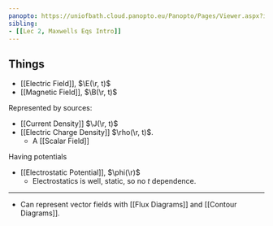 ```yaml
---
panopto: https://uniofbath.cloud.panopto.eu/Panopto/Pages/Viewer.aspx?id=d48bf2e7-cba3-4959-ae80-acb500f87d0a
sibling:
- [[Lec 2, Maxwells Eqs Intro]]
---
```


## Things

- [[Electric Field]], $\E(\r, t)$
- [[Magnetic Field]], $\B(\r, t)$

Represented by sources:

- [[Current Density]] $\J(\r, t)$
- [[Electric Charge Density]] $\rho(\r, t)$.
  - A [[Scalar Field]]

Having potentials

- [[Electrostatic Potential]], $\phi(\r)$
  - Electrostatics is well, static, so no $t$ dependence.

---

- Can represent vector fields with [[Flux Diagrams]] and [[Contour Diagrams]].
